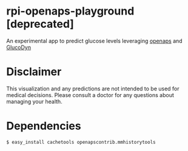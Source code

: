 # rpi-openaps-playground [deprecated]
An experimental app to predict glucose levels leveraging [openaps](https://github.com/openaps/openaps) and [GlucoDyn](https://github.com/Perceptus/GlucoDyn)

# Disclaimer
This visualization and any predictions are not intended to be used for medical decisions. Please consult a doctor for any questions about managing your health.

# Dependencies

```bash
$ easy_install cachetools openapscontrib.mmhistorytools
```
